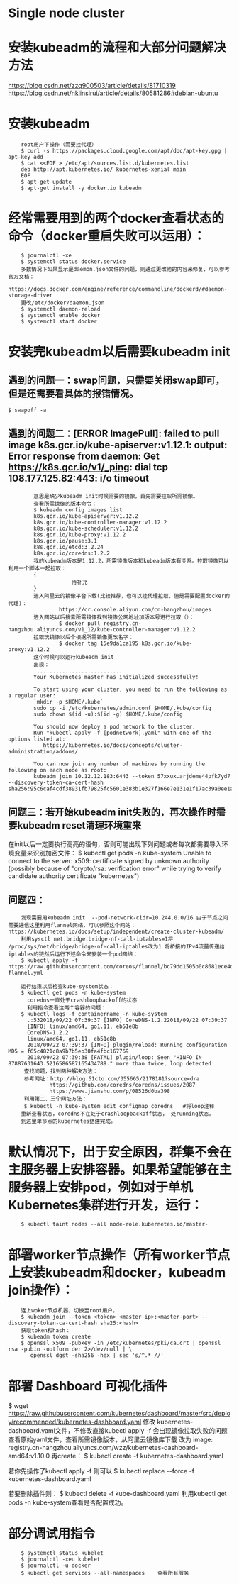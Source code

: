 Single node cluster 
====
# 安装kubeadm的流程和大部分问题解决方法
https://blog.csdn.net/zzq900503/article/details/81710319<br>https://blog.csdn.net/nklinsirui/article/details/80581286#debian-ubuntu
# 安装kubeadm
        root用户下操作（需要挂代理）
        $ curl -s https://packages.cloud.google.com/apt/doc/apt-key.gpg | apt-key add -
        $ cat <<EOF > /etc/apt/sources.list.d/kubernetes.list
        deb http://apt.kubernetes.io/ kubernetes-xenial main
        EOF
        $ apt-get update
        $ apt-get install -y docker.io kubeadm
# 经常需要用到的两个docker查看状态的命令（docker重启失败可以运用）：
        $ journalctl -xe
        $ systemctl status docker.service
        多数情况下如果显示是daemon.json文件的问题，则通过更改他的内容来修复，可以参考官方文档：
            https://docs.docker.com/engine/reference/commandline/dockerd/#daemon-storage-driver
        更改/etc/docker/daemon.json
        $ systemctl daemon-reload
        $ systemctl enable docker
        $ systemctl start docker
# 安装完kubeadm以后需要kubeadm init
## 遇到的问题一：swap问题，只需要关闭swap即可，但是还需要看具体的报错情况。
    $ swapoff -a
## 遇到的问题二：[ERROR ImagePull]: failed to pull image k8s.gcr.io/kube-apiserver:v1.12.1: output: Error response from daemon: Get https://k8s.gcr.io/v1/_ping: dial tcp 108.177.125.82:443: i/o timeout
            意思是缺少kubeadm init时候需要的镜像，首先需要拉取所需镜像。
            查看所需镜像的版本命令：
            $ kubeadm config images list 
            k8s.gcr.io/kube-apiserver:v1.12.2
            k8s.gcr.io/kube-controller-manager:v1.12.2
            k8s.gcr.io/kube-scheduler:v1.12.2
            k8s.gcr.io/kube-proxy:v1.12.2
            k8s.gcr.io/pause:3.1
            k8s.gcr.io/etcd:3.2.24
            k8s.gcr.io/coredns:1.2.2
            我的kubeadm版本是1.12.2，所需镜像版本和kubeadm版本有关系。拉取镜像可以利用一个脚本一起拉取：
            {
                        待补充
            }
            进入阿里云的镜像平台下载(比较推荐，也可以挂代理拉取，但是需要配置docker的代理)：
                    https://cr.console.aliyun.com/cn-hangzhou/images
            进入网站以后搜索所需镜像找到镜像公网地址加版本号进行拉取（）：
                    $ docker pull registry.cn-hangzhou.aliyuncs.com/v1_12/kube-controller-manager:v1.12.2  
            拉取玩镜像以后个根据所需镜像更改名字：
                    $ docker tag 15e9da1ca195 k8s.gcr.io/kube-proxy:v1.12.2
            这个时候可以运行kubeadm init
            出现：
            ............................
            Your Kubernetes master has initialized successfully!

            To start using your cluster, you need to run the following as a regular user:
            `mkdir -p $HOME/.kube`
            sudo cp -i /etc/kubernetes/admin.conf $HOME/.kube/config
            sudo chown $(id -u):$(id -g) $HOME/.kube/config

            You should now deploy a pod network to the cluster.
            Run "kubectl apply -f [podnetwork].yaml" with one of the options listed at:
               https://kubernetes.io/docs/concepts/cluster-administration/addons/

            You can now join any number of machines by running the following on each node as root:
            kubeadm join 10.12.12.183:6443 --token 57xxux.arjdeme44pfk7yd7 --discovery-token-ca-cert-hash                                   sha256:95c6caf4cdf38931fb79825fc5601e383b1e327f166e7e131e1f17ac39a0ee1a
## 问题三：若开始kubeadm init失败的，再次操作时需要kubeadm reset清理环境重来
在init以后一定要执行高亮的语句，否则可能出现下列问题或者每次都需要导入环境变量来识别加密文件：
            $ kubectl get pods -n kube-system
            Unable to connect to the server: x509: certificate signed by unknown authority (possibly because of "crypto/rsa: verification error" while trying to verify candidate authority certificate "kubernetes")

## 问题四：
        发现需要用kubeadm init  --pod-network-cidr=10.244.0.0/16 由于节点之间需要通信这里利用flannel网络，可以参照这个网站：https://kubernetes.io/docs/setup/independent/create-cluster-kubeadm/
        利用sysctl net.bridge.bridge-nf-call-iptables=1将 /proc/sys/net/bridge/bridge-nf-call-iptables改为1 将桥接的IPv4流量传递给iptables的链然后运行下述命令来安装一个pod网络：
        $ kubectl apply -f https://raw.githubusercontent.com/coreos/flannel/bc79dd1505b0c8681ece4de4c0d86c5cd2643275/Documentation/kube-flannel.yml

        运行结束以后检查kube-system状态：
        $ kubectl get pods -n kube-system            
          coredns一直处于crashloopbackoff的状态
          利用指令查看这两个容器的问题：
        $ kubectl logs -f containername -n kube-system
          .:532018/09/22 07:39:37 [INFO] CoreDNS-1.2.22018/09/22 07:39:37                 
          [INFO] linux/amd64, go1.11, eb51e8b
          CoreDNS-1.2.2
          linux/amd64, go1.11, eb51e8b
          2018/09/22 07:39:37 [INFO] plugin/reload: Running configuration MD5 = f65c4821c8a9b7b5eb30fa4fbc167769
          2018/09/22 07:39:38 [FATAL] plugin/loop: Seen "HINFO IN 87887631643.5216586587165434789." more than twice, loop detected
         查找问题，找到两种解决方法：
         参考网址：http://blog.51cto.com/355665/2178181?source=dra
                 https://github.com/coredns/coredns/issues/2087
                 https://www.jianshu.com/p/08526d0ba398
         利用第二、三个网址方法：
         $ kubectl -n kube-system edit configmap coredns   #将loop注释       
        重新查看状态，coredns不在处于crashloopbackoff状态， 处running状态。
        到这里单节点的kubernetes搭建完成。

# 默认情况下，出于安全原因，群集不会在主服务器上安排容器。如果希望能够在主服务器上安排pod，例如对于单机Kubernetes集群进行开发，运行：
        $ kubectl taint nodes --all node-role.kubernetes.io/master-

# 部署worker节点操作（所有worker节点上安装kubeadm和docker，kubeadm join操作）：
        连上woker节点机器，切换至root用户，
        $ kubeadm join --token <token> <master-ip>:<master-port> --discovery-token-ca-cert-hash sha25:<hash>
        获取token和hash：
        $ kubeadm token create
        $ openssl x509 -pubkey -in /etc/kubernetes/pki/ca.crt | openssl rsa -pubin -outform der 2>/dev/null | \
           openssl dgst -sha256 -hex | sed 's/^.* //'

# 部署 Dashboard 可视化插件
$ wget https://raw.githubusercontent.com/kubernetes/dashboard/master/src/deploy/recommended/kubernetes-dashboard.yaml
修改 kubernetes-dashboard.yaml文件，不修改直接kubectl apply -f 会出现镜像拉取失败的问题
查看原始yaml文件，查看所需镜像版本，从阿里云镜像库下载
改为 image: registry.cn-hangzhou.aliyuncs.com/wzz/kubernetes-dashboard-amd64:v1.10.0
再create：
$ kubectl create -f kubernetes-dashboard.yaml

若你先操作了kubectl apply -f 则可以
$ kubectl replace --force -f kubernetes-dashboard.yaml

若要删除插件则：
$  kubectl delete -f kube-dashboard.yaml
利用kubectl get pods -n kube-system查看是否配置成功。

# 部分调试用指令
        $ systemctl status kubelet
        $ journalctl -xeu kubelet
        $ journalctl -u docker  
        $ kubectl get services --all-namespaces    查看所有服务
